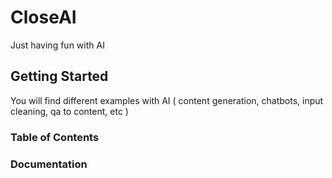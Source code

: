 # CloseAI

Just having fun with AI

## Getting Started

You will find different examples with AI ( content generation, chatbots, input cleaning, qa to content, etc )

### Table of Contents

### Documentation
